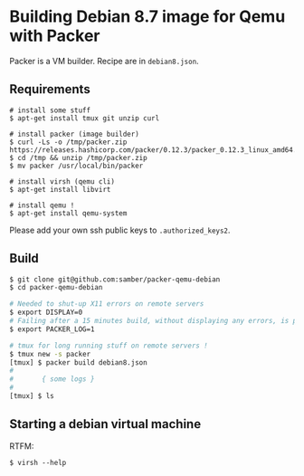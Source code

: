 
# Building Debian 8.7 image for Qemu with Packer

Packer is a VM builder. Recipe are in ```debian8.json```.

## Requirements

```
# install some stuff
$ apt-get install tmux git unzip curl

# install packer (image builder)
$ curl -Ls -o /tmp/packer.zip https://releases.hashicorp.com/packer/0.12.3/packer_0.12.3_linux_amd64.zip
$ cd /tmp && unzip /tmp/packer.zip
$ mv packer /usr/local/bin/packer

# install virsh (qemu cli)
$ apt-get install libvirt

# install qemu !
$ apt-get install qemu-system
```

Please add your own ssh public keys to ```.authorized_keys2```.

## Build

```sh
$ git clone git@github.com:samber/packer-qemu-debian
$ cd packer-qemu-debian

# Needed to shut-up X11 errors on remote servers
$ export DISPLAY=0
# Failing after a 15 minutes build, without displaying any errors, is pretty annoying !
$ export PACKER_LOG=1

# tmux for long running stuff on remote servers !
$ tmux new -s packer
[tmux] $ packer build debian8.json
#
#       { some logs }
#
[tmux] $ ls
```

## Starting a debian virtual machine

RTFM:

```
$ virsh --help
```
